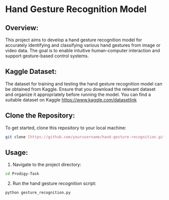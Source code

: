 # Hand Gesture Recognition Model

## Overview:

This project aims to develop a hand gesture recognition model for accurately identifying and classifying various hand gestures from image or video data. The goal is to enable intuitive human-computer interaction and support gesture-based control systems.





## Kaggle Dataset:

The dataset for training and testing the hand gesture recognition model can be obtained from Kaggle. Ensure that you download the relevant dataset and organize it appropriately before running the model. You can find a suitable dataset on Kaggle https://www.kaggle.com/datasetlink



## Clone the Repository:

To get started, clone this repository to your local machine:

```bash
git clone [https://github.com/yourusername/hand-gesture-recognition.git](https://github.com/Amrutha-murthi/PRODIGY_ML_04.git)
```



## Usage:

1. Navigate to the project directory:

```bash
cd Prodigy-Task
```

2. Run the hand gesture recognition script:

```bash
python gesture_recognition.py
```



